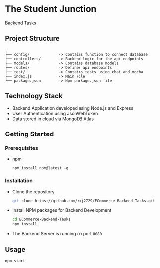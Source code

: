 # The Student Junction

Backend Tasks

## Project Structure

```
.
├── config/             -> Contains function to connect database
├── controllers/        -> Backend logic for the api endpoints
├── models/             -> Contains database models
├── routes/             -> Defines api endpoints
├── test/               -> Contains tests using chai and mocha
├── index.js            -> Main File
└── package.json        -> Npm package.json file
```

## Technology Stack

- Backend Application developed using Node.js and Express
- User Authentication using JsonWebToken
- Data stored in cloud via MongoDB Atlas

<!-- GETTING STARTED -->

## Getting Started

### Prerequisites

- npm
  ```
  npm install npm@latest -g
  ```

### Installation

- Clone the repository
  ```sh
  git clone https://github.com/raj2729/ECommerce-Backend-Tasks.git
  ```
- Install NPM packages for Backend Development

  ```sh
  cd ECommerce-Backend-Tasks
  npm install

  ```

- The Backend Server is running on port `8080`

## Usage

```
npm start
```
